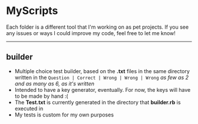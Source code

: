# MyScripts

Each folder is a different tool that I'm working on as pet projects.  If you see any issues or ways I could improve my code, feel free to let me know!

-----

## builder
  * Multiple choice test builder, based on the **.txt** files in the same directory written in the `Question | Correct | Wrong | Wrong | Wrong` *as few as 2 and as many as 6, as it's written*
  * Intended to have a key generator, eventually. For now, the keys will have to be made by hand :(
  * The **Test.txt** is currently generated in the directory that **builder.rb** is executed in
  * My tests is custom for my own purposes
